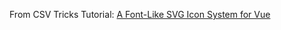 From CSV Tricks Tutorial: [A Font-Like SVG Icon System for Vue](https://css-tricks.com/a-font-like-svg-icon-system-for-vue/)
